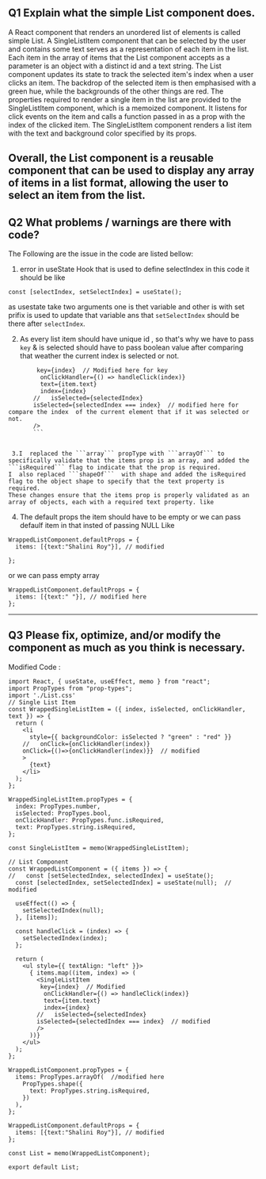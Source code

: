 ## Q1 Explain what the simple List component does.

A React component that renders an unordered list of elements is called simple List. A SingleListItem component that can be selected by the user and contains some text serves as a representation of each item in the list.
Each item in the array of items that the List component accepts as a parameter is an object with a distinct id and a text string. The List component updates its state to track the selected item's index when a user clicks an item. The backdrop of the selected item is then emphasised with a green hue, while the backgrounds of the other things are red.
The properties required to render a single item in the list are provided to the SingleListItem component, which is a memoized component. It listens for click events on the item and calls a function passed in as a prop with the index of the clicked item. The SingleListItem component renders a list item with the text and background color specified by its props.

Overall, the List component is a reusable component that can be used to display any array of items in a list format, allowing the user to select an item from the list.
--

## Q2 What problems / warnings are there with code?

The Following are the issue in the code are listed bellow:

1. error in useState Hook that  is used to define selectIndex in this code 
  it should be like 
  ```
  const [selectIndex, setSelectIndex] = useState();
  ```
  as usestate take two arguments one is thet variable and other is with set prifix is used to update that variable ans that ```setSelectIndex``` should be there after ```selectIndex```.
  
 2. As  every list item should have unique id , so that's why we have to pass ```key```  & is selected should have to pass boolean value after comparing that weather the current index is selected or not.
 
 ```<SingleListItem
         key={index}  // Modified here for key 
          onClickHandler={() => handleClick(index)}
          text={item.text}
          index={index}
        //   isSelected={selectedIndex}
        isSelected={selectedIndex === index}  // modified here for compare the index  of the current element that if it was selected or not.
        />
        ```
  
  
  3.I  replaced the ```array``` propType with ```arrayOf``` to specifically validate that the items prop is an array, and added the ```isRequired``` flag to indicate that the prop is required.
I  also replaced ```shapeOf```  with shape and added the isRequired flag to the object shape to specify that the text property is required.
These changes ensure that the items prop is properly validated as an array of objects, each with a required text property. like 
```

4. The default props the item should have to be empty or we can pass defaulf item in that insted of  passing NULL Like 
```
WrappedListComponent.defaultProps = {
  items: [{text:"Shalini Roy"}], // modified
  
};

```
or we can pass empty array 
```
WrappedListComponent.defaultProps = {
  items: [{text:" "}], // modified here 
};

```
---
## Q3 Please fix, optimize, and/or modify the component as much as you think is necessary.

Modified Code :
```
import React, { useState, useEffect, memo } from "react";
import PropTypes from "prop-types";
import './List.css'
// Single List Item
const WrappedSingleListItem = ({ index, isSelected, onClickHandler, text }) => {
  return (
    <li
      style={{ backgroundColor: isSelected ? "green" : "red" }}
    //   onClick={onClickHandler(index)} 
    onClick={()=>{onClickHandler(index)}}  // modified
    >
      {text}
    </li>
  );
};

WrappedSingleListItem.propTypes = {
  index: PropTypes.number,
  isSelected: PropTypes.bool,
  onClickHandler: PropTypes.func.isRequired,
  text: PropTypes.string.isRequired,
};

const SingleListItem = memo(WrappedSingleListItem);

// List Component
const WrappedListComponent = ({ items }) => {
//   const [setSelectedIndex, selectedIndex] = useState();
  const [selectedIndex, setSelectedIndex] = useState(null);  // modified

  useEffect(() => {
    setSelectedIndex(null);
  }, [items]);

  const handleClick = (index) => {
    setSelectedIndex(index);
  };

  return (
    <ul style={{ textAlign: "left" }}>
      { items.map((item, index) => (
        <SingleListItem
         key={index}  // Modified
          onClickHandler={() => handleClick(index)}
          text={item.text}
          index={index}
        //   isSelected={selectedIndex}
        isSelected={selectedIndex === index}  // modified
        />
      ))}
    </ul>
  );
};

WrappedListComponent.propTypes = {
  items: PropTypes.arrayOf(  //modified here 
    PropTypes.shape({
      text: PropTypes.string.isRequired,
    })
  ),
};

WrappedListComponent.defaultProps = {
  items: [{text:"Shalini Roy"}], // modified
};

const List = memo(WrappedListComponent);

export default List;
```